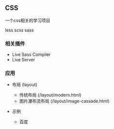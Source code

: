## CSS

一个css相关的学习项目

less  scss sass

### 相关插件

+ Live Sass Compiler
+ Live Server

### 应用

  + 布局 (layout)
    - 传统布局 (/layout/modern.html)
    - 图片瀑布流布局 (/layout/image-cassade.html)
  
  + 示例
    - 百度
